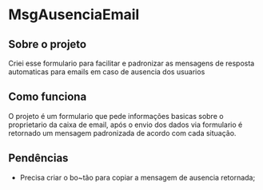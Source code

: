 # MsgAusenciaEmail

## Sobre o projeto
Criei esse formulario para facilitar e padronizar as mensagens de resposta automaticas para emails em caso de ausencia dos usuarios

## Como funciona
O projeto é um formulario que pede informações basicas sobre o proprietario da caixa de email, após o envio dos dados via formulario é retornado um mensagem padronizada de acordo com cada situação.

## Pendências 
- Precisa criar o bo~tão para copiar a mensagem de ausencia retornada;